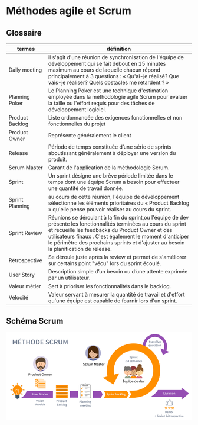 # Méthodes agile et Scrum


## Glossaire

| termes | définition |
| - | - |
| Daily meeting | il s'agit d'une réunion de synchronisation de l'équipe de développement qui se fait debout en 15 minutes maximum au cours de laquelle chacun répond principalement à 3 questions : « Qu'ai-je réalisé? Que vais-je réaliser? Quels obstacles me retardent ? »|
| Planning Poker | Le Planning Poker est une technique d'estimation employée dans la méthodologie agile Scrum pour évaluer la taille ou l'effort requis pour des tâches de développement logiciel. |
| Product Backlog | Liste ordonnancée des exigences fonctionnelles et non fonctionnelles du projet |
| Product Owner | Représente généralement le client |
| Release | Période de temps constituée d’une série de sprints aboutissant généralement à déployer une version du produit. |
| Scrum Master | Garant de l'application de la méthodologie Scrum. |
| Sprint | Un sprint désigne une brève période limitée dans le temps dont une équipe Scrum a besoin pour effectuer une quantité de travail donnée. |
| Sprint Planning | au cours de cette réunion, l'équipe de développement sélectionne les éléments prioritaires du « Product Backlog » qu'elle pense pouvoir réaliser au cours du sprint. |
| Sprint Review | Réunions se déroulant à la fin du sprint,ou l'équipe de dev présente les fonctionnalités terminées au cours du sprint et recueille les feedbacks du Product Owner et des utilisateurs finaux . C'est également le moment d'anticiper le périmètre des prochains sprints et d'ajuster au besoin la planification de release. |
| Rétrospective | Se déroule juste après la review et permet de s'améliorer sur certains point "vécu" lors du sprint écoulé. |
| User Story | Description simple d’un besoin ou d’une attente exprimée par un utilisateur. |
| Valeur métier | Sert à prioriser les fonctionnalités dans le backlog. |
| Vélocité | Valeur servant à mesurer la quantité de travail et d'effort qu'une équipe est capable de fournir lors d'un sprint. |


## Schéma Scrum

![schéma Scrum](../images/scrumSchema.webp)